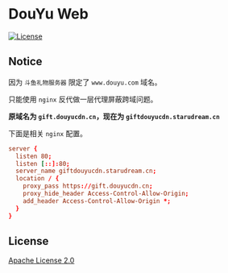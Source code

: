 # DouYu Web

[![License](https://img.shields.io/badge/license-Apache%20License%202.0-blue)](./LICENSE)

## Notice

因为 `斗鱼礼物服务器` 限定了 `www.douyu.com` 域名。

只能使用 `nginx` 反代做一层代理屏蔽跨域问题。

**原域名为 `gift.douyucdn.cn`，现在为 `giftdouyucdn.starudream.cn`**

下面是相关 `nginx` 配置。

```conf
server {
  listen 80;
  listen [::]:80;
  server_name giftdouyucdn.starudream.cn;
  location / {
    proxy_pass https://gift.douyucdn.cn;
    proxy_hide_header Access-Control-Allow-Origin;
    add_header Access-Control-Allow-Origin *;
  }
}
```

## License

[Apache License 2.0](./LICENSE)
